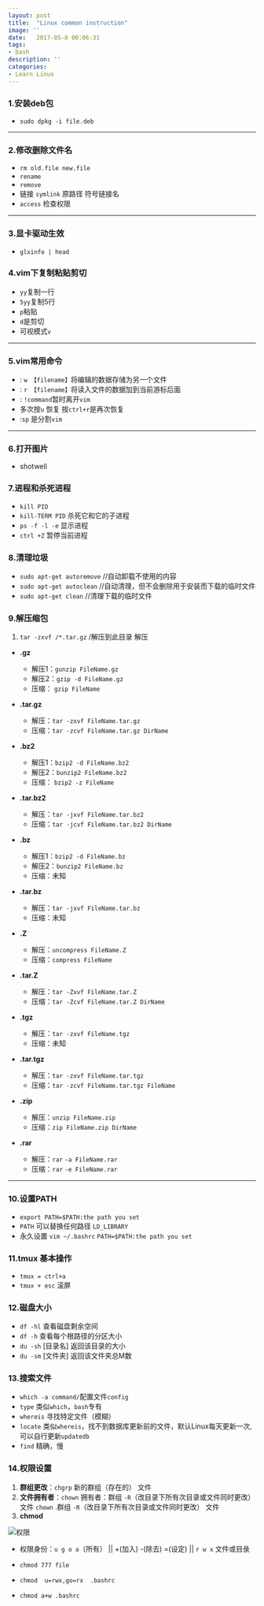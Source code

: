 ```yaml
---
layout: post
title:  "Linux common instruction"
image: ''
date:   2017-05-8 00:06:31
tags:
- bash
description: ''
categories:
- Learn Linux 
---
```


### 1.安装deb包
- ` sudo dpkg -i file.deb `

***
### 2.修改删除文件名
  * `rm old.file new.file`
  * `rename`
  * `remove`
  * 链接 `symlink` 原路径 符号链接名
  * `access`  检查权限






***
### 3.显卡驱动生效
- `glxinfo | head`

### 4.vim下复制粘贴剪切
* `yy`复制一行
* `5yy`复制5行
* `p`粘贴
* `d`是剪切
* 可视模式`v`

***
### 5.vim常用命令
- : `w 【filename】`将编辑的数据存储为另一个文件
- : `r 【filename】`将读入文件的数据加到当前游标后面
- : `!command`暂时离开`vim`
- 多次按`u` 恢复 按`ctrl+r`是再次恢复
- :`sp` 是分割`vim`
***
### 6.打开图片
- shotwell

### 7.进程和杀死进程
- `kill PID`
- `kill-TERM PID` 杀死它和它的子进程
- `ps -f -l -e`  显示进程
- `ctrl +Z` 暂停当前进程

### 8.清理垃圾
 * `sudo apt-get autoremove` //自动卸载不使用的内容
 * `sudo apt-get autoclean` //自动清理，但不会删除用于安装而下载的临时文件
 * `sudo apt-get clean` //清理下载的临时文件

### 9.解压缩包
1. `tar -zxvf /*.tar.gz` /解压到此目录   解压
 * **.gz**
    - 解压1：`gunzip FileName.gz`
    - 解压2：`gzip -d FileName.gz`
    - 压缩： `gzip FileName`
 * **.tar.gz**
    - 解压：`tar -zxvf FileName.tar.gz`
    - 压缩：`tar -zcvf FileName.tar.gz DirName`

 * **.bz2**
    - 解压1：`bzip2 -d FileName.bz2`
    - 解压2：`bunzip2 FileName.bz2`
    - 压缩： `bzip2 -z FileName`
 * **.tar.bz2**
    - 解压：`tar -jxvf FileName.tar.bz2`
    - 压缩：`tar -jcvf FileName.tar.bz2 DirName`

 * **.bz**
    - 解压1：`bzip2 -d FileName.bz`
    - 解压2：`bunzip2 FileName.bz`
    - 压缩：未知
 * **.tar.bz**
    - 解压：`tar -jxvf FileName.tar.bz`
    - 压缩：未知

 * **.Z**
    - 解压：`uncompress FileName.Z`
    - 压缩：`compress FileName`
 * **.tar.Z**
    - 解压：`tar -Zxvf FileName.tar.Z`
    - 压缩：`tar -Zcvf FileName.tar.Z DirName`

 * **.tgz**
    - 解压：`tar -zxvf FileName.tgz`
    - 压缩：未知
 * **.tar.tgz**
    - 解压：`tar -zxvf FileName.tar.tgz`
    - 压缩：`tar -zcvf FileName.tar.tgz FileName`

 * **.zip**
    - 解压：`unzip FileName.zip`
    - 压缩：`zip FileName.zip DirName`

 * **.rar**
    - 解压：`rar` `-a FileName.rar`
    - 压缩：`rar` `-e FileName.rar`
---
### 10.设置PATH
* `export PATH=$PATH:the path you set`
* `PATH` 可以替换任何路径 `LD_LIBRARY`
* 永久设置  `vim ~/.bashrc`   `PATH=$PATH:the path you set`

### 11.tmux 基本操作
* `tmux = ctrl+a`
* `tmux + esc` 滚屏

### 12.磁盘大小
* `df -hl` 查看磁盘剩余空间
* `df -h` 查看每个根路径的分区大小
* `du -sh` [目录名] 返回该目录的大小
* `du -sm` [文件夹] 返回该文件夹总M数

### 13.搜索文件
* `which -a command/`配置文件`config`
 * `type` 类似`which`，`bash`专有
* `whereis` 寻找特定文件（模糊）
* `locate` 类似`whereis`，找不到数据库更新前的文件，默认Linux每天更新一次,可以自行更新`updatedb`
* `find` 精确，慢

### 14.权限设置
1. **群组更改**：`chgrp`  新的群组（存在的）  文件
2. **文件拥有者**：`chown` 拥有者：群组 `-R`（改目录下所有次目录或文件同时更改） 文件
	`chown` .群组 `-R`（改目录下所有次目录或文件同时更改） 文件
3. **chmod**

![权限](http://wx3.sinaimg.cn/mw1024/8b5d63f9ly1ffg7s59xekj20fr03qaa2.jpg)


  * 权限身份：`u g o a`（所有）
  || +(加入)
  -(除去)
  =(设定)
  || `r w x`
  文件或目彔

  * `chmod 777 file`
  * `chmod  u=rwx,go=rx  .bashrc`
  * `chmod a+w .bashrc`



